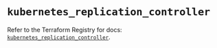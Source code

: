 # `kubernetes_replication_controller`

Refer to the Terraform Registry for docs: [`kubernetes_replication_controller`](https://registry.terraform.io/providers/hashicorp/kubernetes/2.38.0/docs/resources/replication_controller).
